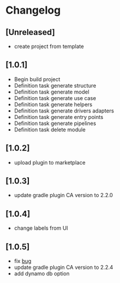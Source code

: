 # Changelog

## [Unreleased]
- create project from template

## [1.0.1]
- Begin build project
- Definition task generate structure 
- Definition task generate model
- Definition task generate use case
- Definition task generate helpers
- Definition task generate drivers adapters
- Definition task generate entry points
- Definition task generate pipelines 
- Definition task delete module

## [1.0.2]
- upload plugin to marketplace

## [1.0.3]
- update gradle plugin CA version to 2.2.0

## [1.0.4]
- change labels from UI

## [1.0.5]
- fix [bug](https://github.com/bancolombia/scaffold-ca-intellij-plugin/issues/14)
- update gradle plugin CA version to 2.2.4
- add dynamo db option
